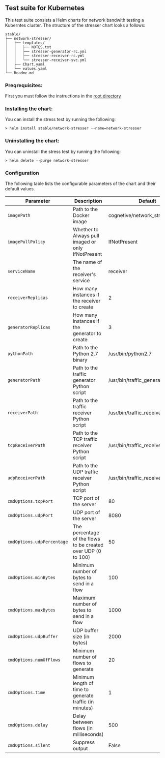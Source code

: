 ## Test suite for Kubernetes

This test suite consists a Helm charts for network bandwith testing a Kuberntes cluster.
The structure of the stresser chart looks a follows:
````
stable/
├── network-stresser/
│   ├── templates/
│   │   ├── NOTES.txt
│   │   ├── stresser-generator-rc.yml
│   │   ├── stresser-receiver-rc.yml
│   │   └── stresser-receiver-svc.yml
│   ├── Chart.yaml
│   └── values.yaml
└── Readme.md
```` 

### Preqrequisites:

First you must follow the instructions in the [root directory](../README.md)

### Installing the chart:

You can install the stress test by running the following:
```` 
> helm install stable/network-stresser --name=network-stresser
```` 

### Uninstalling the chart:

You can uninstall the stress test by running the following:
````
> helm delete --purge network-stresser
````

### Configuration

The following table lists the configurable parameters of the chart and their default values.

Parameter | Description | Default
--------- | ----------- | -------
`imagePath` | Path to the Docker image | cognetive/network_stresser:0.0.2
`imagePullPolicy` | Whether to Always pull imaged or only IfNotPresent | IfNotPresent
`serviceName` | The name of the receiver's service | receiver
`receiverReplicas` | How many instances if the receiver to create | 2
`generatorReplicas` | How many instances if the generator to create | 3
`pythonPath` | Path to the Python 2.7 binary | /usr/bin/python2.7
`generatorPath` | Path to the traffic generator Python script | /usr/bin/traffic_generator.py
`receiverPath` | Path to the traffic receiver Python script | /usr/bin/traffic_receiver.py
`tcpReceiverPath` | Path to the TCP traffic receiver Python script | /usr/bin/traffic_receiver_tcp.py
`udpReceiverPath` | Path to the UDP traffic receiver Python script | /usr/bin/traffic_receiver_udp.py
`cmdOptions.tcpPort` | TCP port of the server | 80
`cmdOptions.udpPort` | UDP port of the server | 8080
`cmdOptions.udpPercentage` | The percentage of the flows to be created over UDP (0 to 100) | 50
`cmdOptions.minBytes` | Minimum number of bytes to send in a flow | 100
`cmdOptions.maxBytes` | Maximum number of bytes to send in a flow | 1000
`cmdOptions.udpBuffer` | UDP buffer size (in bytes) | 2000
`cmdOptions.numOfFlows` | Minimum number of flows to generate | 20
`cmdOptions.time` | Minimum length of time to generate traffic (in minutes) | 1
`cmdOptions.delay` | Delay between flows (in milliseconds) | 500
`cmdOptions.silent` | Suppress output | False
